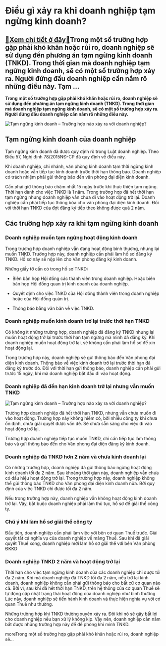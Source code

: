 Điều gì xảy ra khi doanh nghiệp tạm ngừng kinh doanh?
=====================================================

[:gift:Xem chi tiết ở đây:gift:](https://hddtvn.com/dieu-gi-xay-ra-khi-doanh-nghiep-tam-ngung-kinh-doanh/)Trong một số trường hợp gặp phải khó khăn hoặc rủi ro, doanh nghiệp sẽ sử dụng đến phương án tạm ngừng kinh doanh (TNKD). Trong thời gian mà doanh nghiệp tạm ngừng kinh doanh, sẽ có một số trường hợp xảy ra. Người đứng đầu doanh nghiệp cần nắm rõ những điều này. Tạm …
----------------------------------------------------------------------------------------------------------------------------------------------------------------------------------------------------------------------------------------------------------------------------

**Trong một số trường hợp gặp phải khó khăn hoặc rủi ro, doanh nghiệp sẽ sử dụng đến phương án tạm ngừng kinh doanh (TNKD). Trong thời gian mà doanh nghiệp tạm ngừng kinh doanh, sẽ có một số trường hợp xảy ra. Người đứng đầu doanh nghiệp cần nắm rõ những điều này.**


![Tạm ngừng kinh doanh – Trường hợp nào xảy ra với doanh nghiệp?](https://hddtvn.com/wp-content/uploads/2021/01/10-20-1024x842-1.png)


Tạm ngừng kinh doanh của doanh nghiệp
-------------------------------------


Tạm ngừng kinh doanh đã được quy định rõ trong Luật doanh nghiệp. Theo Điều 57, Nghị định 78/2015NĐ-CP đã quy định về điều này.


Khi doanh nghiệp, chi nhánh, văn phòng kinh doanh tạm thời ngừng kinh doanh hoặc vẫn tiếp tục kinh doanh trước thời hạn thông báo. Doanh nghiệp có trách nhiệm phải gửi thông báo đến văn phòng đại diện kinh doanh.


Cần phải giử thông báo chậm nhất 15 ngày trước khi thực thiện tạm ngừng. Thời hạn dành cho việc TNKD là 1 năm. Trong trường hợp đã hết thời hạn tạm ngừng nhưng doanh nghiệp vẫn chưa đi vào hoạt động trở lại. Doanh nghiệp cần phải tiếp tục thông bóa cho văn phòng đại diện kinh doanh. Đối với thời hạn TNKD của đợt đăng ký tiếp theo không được quá 2 năm.


Các trường hợp xảy ra khi tạm ngừng kinh doanh
----------------------------------------------


### Doanh nghiệp muốn tạm ngừng hoạt động kinh doanh


Trong trường hợp doanh nghiệp vẫn đang hoạt động bình thường, nhưng lại muốn TNKD. Trường hợp này, doanh nghiệp cần phải làm hồ sơ đăng ký TNKD. Hồ sơ này sẽ nộp lên cho Văn phòng đăng ký kinh doanh.


Những giấy tờ cần có trong hồ sơ TNKD:




* Biên bản họp Hội đồng các thành viên trong doanh nghiệp. Hoặc biên bản họp Hội đồng quan trị kinh doanh của doanh nghiệp.

* Quyết định cho việc TNKD của Hội đồng thành viên trong doanh nghiệp hoặc của Hội đồng quản trị.

* Thông báo bằng văn bản về việc TNKD.



### Doanh nghiệp muốn kinh doanh trở lại trước thời hạn TNKD


Có không ít những trường hợp, doanh nghiệp đã đăng ký TNKD nhưng lại muốn hoạt động trở lại trước thời hạn tạm ngừng mà mình đã đăng ký. Khi doanh nghiệp muốn hoạt động trở lại, sẽ không cần phải làm hồ sơ để xin hoạt động lại.


Trong trường hợp này, doanh nghiệp sẽ gửi thông báo đển Văn phòng đại diện kinh doanh. Thông báo về việc kinh doanh trở lại trước thời hạn đã đăng ký trước đó. Đối với thời hạn gửi thông báo, doanh nghiệp cần phải gửi trước 15 ngày, khi mà doanh nghiệp bắt đầu đi vào hoạt động.


### Doanh nghiệp đã đến hạn kinh doanh trở lại nhưng vẫn muốn TNKD


![Tạm ngừng kinh doanh – Trường hợp nào xảy ra với doanh nghiệp?](https://hddtvn.com/wp-content/uploads/2021/01/can-cu-va-phuong-phap-tinh-thue-xuat-khau-nhap-khau.jpg)


Trường hợp doanh nghiệp đã hết thời hạn TNKD, nhưng vẫn chưa muốn đi vào hoạt động. Trường hợp này không hiếm có, bởi nhiều công ty khi chưa ổn định, chưa giải quyết được vấn đề. Sẽ chưa sẵn sàng cho việc đi vào hoạt động trở lại.


Trường hợp doanh nghiệp tiếp tục muốn TNKD, chỉ cần tiếp tục làm thông báo và gửi thông báo đến cho Văn phòng đại diện đăng ký kinh doanh.


### Doanh nghiệp đã TNKD hơn 2 năm và chưa kinh doanh lại


Có những trường hợp, doanh nghiệp đã gửi thông báo ngừng hoạt động kinh doanh tối đa 2 năm. Sau khoảng thời gian này, doanh nghiệp vẫn chưa có dấu hiệu hoạt động trở lại. Trong trường hợp này, doanh nghiệp không thể gửi thông báo TNKD cho Văn phòng đại diện kinh doanh nữa. Bởi quy định của việc TNKD chỉ được tối đa 2 năm.


Nếu trong trường hợp này, doanh nghiệp vẫn không hoạt động kinh doanh trở lại. Vậy, bắt buộc doanh nghiệp phải làm thủ tục, hồ sơ để giải thể công ty.


### Chú ý khi làm hồ sơ giải thể công ty


Đầu tiên, doanh nghiệp cần phải làm việc với bên cơ quan Thuế trước. Giải quyết tất cả nghĩa vụ của doanh nghiệp về mảng Thuế. Sau khi đã giải quyết Thuế xong, doanh nghiệp mới làm hồ sơ giải thể với bên Văn phòng ĐKKD


### Doanh nghiệp TNKD 2 năm và hoạt động trở lại


Thời hạn cho việc tạm ngừng kinh doanh của các doanh nghiệp chỉ được tối đa 2 năm. Khi mà doanh nghiệp đã TNKD tối đa 2 năm, nếu trở lại kinh doanh, doanh nghiệp không cần phải gửi thông báo cho bất cứ cơ quan nào cả. Bởi vì, sau khi đã hết thời hạn TNKD, trên hệ thống của cơ quan Thuế sẽ tự động cập nhật trạng thái hoạt động của doanh nghiệp như bình thường. Lúc này, doanh nghiệp sẽ tiến hành kinh doanh và thực hiện nghĩa vụ với cơ quan Thuế như thường.


Những trường hợp khi TNKD thường xuyên xảy ra. Đôi khi nó sẽ gây bất lợi cho doanh nghiệp nếu bạn xử lý không kịp. Vậy nên, doanh nghiệp cần nắm bắt được những trường hợp này để đề phòng khi mình TNKD.


moreTrong một số trường hợp gặp phải khó khăn hoặc rủi ro, doanh nghiệp sẽ…

